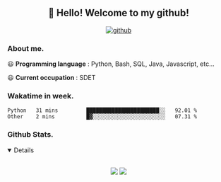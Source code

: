 <h2 align="center">👋 Hello! Welcome to my github! </h2>
<p align="center">
  <a href="https://github.com/usergwen"><img src="https://img.shields.io/badge/GitHub-24292e" alt="github"></a>
</p>

### About me.

😃 **Programming language** : Python, Bash, SQL, Java, Javascript, etc...

😃 **Current occupation** : SDET

### Wakatime in week.

<!--START_SECTION:waka-->
```text
Python   31 mins         ███████████████████████░░   92.01 % 
Other    2 mins          █▓░░░░░░░░░░░░░░░░░░░░░░░   07.31 % 
```
<!--END_SECTION:waka-->

### Github Stats.
<details open>
<br>
<p align = "center">
  <img src = "https://github-readme-stats.vercel.app/api?username=usergwen&show_icons=true&theme=calm&line_height=33&hide_border=true&count_private=true">
  <img src = "https://github-readme-stats.vercel.app/api/top-langs/?username=usergwen&theme=calm&hide_border=true">
</p>
</details>



